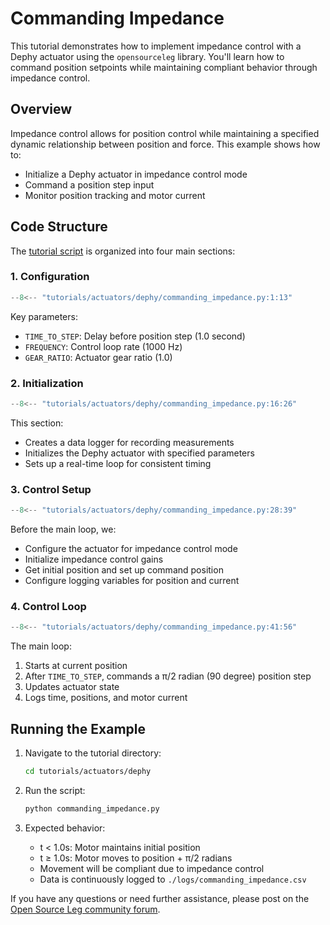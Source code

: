 # Commanding Impedance

This tutorial demonstrates how to implement impedance control with a Dephy actuator using the `opensourceleg` library. You'll learn how to command position setpoints while maintaining compliant behavior through impedance control.

## Overview

Impedance control allows for position control while maintaining a specified dynamic relationship between position and force. This example shows how to:

- Initialize a Dephy actuator in impedance control mode
- Command a position step input
- Monitor position tracking and motor current

## Code Structure

The [tutorial script](https://github.com/neurobionics/opensourceleg/blob/main/tutorials/actuators/dephy/commanding_impedance.py) is organized into four main sections:

### 1. Configuration

```python
--8<-- "tutorials/actuators/dephy/commanding_impedance.py:1:13"
```

Key parameters:

- `TIME_TO_STEP`: Delay before position step (1.0 second)
- `FREQUENCY`: Control loop rate (1000 Hz)
- `GEAR_RATIO`: Actuator gear ratio (1.0)

### 2. Initialization

```python
--8<-- "tutorials/actuators/dephy/commanding_impedance.py:16:26"
```

This section:

- Creates a data logger for recording measurements
- Initializes the Dephy actuator with specified parameters
- Sets up a real-time loop for consistent timing

### 3. Control Setup

```python
--8<-- "tutorials/actuators/dephy/commanding_impedance.py:28:39"
```

Before the main loop, we:

- Configure the actuator for impedance control mode
- Initialize impedance control gains
- Get initial position and set up command position
- Configure logging variables for position and current

### 4. Control Loop

```python
--8<-- "tutorials/actuators/dephy/commanding_impedance.py:41:56"
```

The main loop:

1. Starts at current position
2. After `TIME_TO_STEP`, commands a π/2 radian (90 degree) position step
3. Updates actuator state
4. Logs time, positions, and motor current

## Running the Example

1. Navigate to the tutorial directory:

   ```bash
   cd tutorials/actuators/dephy
   ```

2. Run the script:

   ```bash
   python commanding_impedance.py
   ```

3. Expected behavior:
   - t < 1.0s: Motor maintains initial position
   - t ≥ 1.0s: Motor moves to position + π/2 radians
   - Movement will be compliant due to impedance control
   - Data is continuously logged to `./logs/commanding_impedance.csv`

If you have any questions or need further assistance, please post on the [Open Source Leg community forum](https://opensourceleg.org/community).
